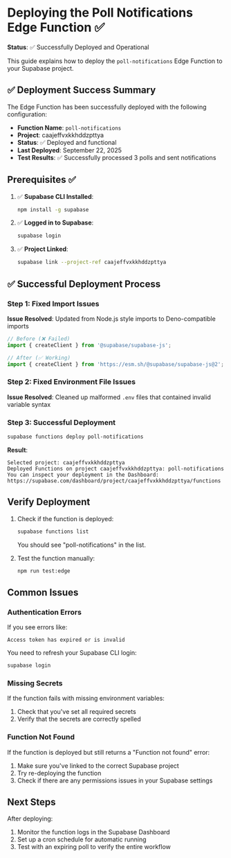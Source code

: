 # Deploying the Poll Notifications Edge Function ✅

**Status**: ✅ Successfully Deployed and Operational

This guide explains how to deploy the `poll-notifications` Edge Function to your Supabase project. 

## ✅ Deployment Success Summary

The Edge Function has been successfully deployed with the following configuration:
- **Function Name**: `poll-notifications`
- **Project**: caajeffvxkkhddzpttya
- **Status**: ✅ Deployed and functional
- **Last Deployed**: September 22, 2025
- **Test Results**: ✅ Successfully processed 3 polls and sent notifications

## Prerequisites ✅

1. ✅ **Supabase CLI Installed**: 
   ```bash
   npm install -g supabase
   ```

2. ✅ **Logged in to Supabase**:
   ```bash
   supabase login
   ```

3. ✅ **Project Linked**:
   ```bash
   supabase link --project-ref caajeffvxkkhddzpttya
   ```

## ✅ Successful Deployment Process

### Step 1: Fixed Import Issues
**Issue Resolved**: Updated from Node.js style imports to Deno-compatible imports
```typescript
// Before (❌ Failed)
import { createClient } from '@supabase/supabase-js';

// After (✅ Working) 
import { createClient } from 'https://esm.sh/@supabase/supabase-js@2';
```

### Step 2: Fixed Environment File Issues  
**Issue Resolved**: Cleaned up malformed `.env` files that contained invalid variable syntax

### Step 3: Successful Deployment
```bash
supabase functions deploy poll-notifications
```

**Result**:
```
Selected project: caajeffvxkkhddzpttya
Deployed Functions on project caajeffvxkkhddzpttya: poll-notifications
You can inspect your deployment in the Dashboard: https://supabase.com/dashboard/project/caajeffvxkkhddzpttya/functions
```

## Verify Deployment

1. Check if the function is deployed:
   ```bash
   supabase functions list
   ```
   You should see "poll-notifications" in the list.

2. Test the function manually:
   ```bash
   npm run test:edge
   ```

## Common Issues

### Authentication Errors

If you see errors like:
```
Access token has expired or is invalid
```

You need to refresh your Supabase CLI login:
```bash
supabase login
```

### Missing Secrets

If the function fails with missing environment variables:
1. Check that you've set all required secrets
2. Verify that the secrets are correctly spelled

### Function Not Found

If the function is deployed but still returns a "Function not found" error:
1. Make sure you've linked to the correct Supabase project
2. Try re-deploying the function
3. Check if there are any permissions issues in your Supabase settings

## Next Steps

After deploying:
1. Monitor the function logs in the Supabase Dashboard
2. Set up a cron schedule for automatic running
3. Test with an expiring poll to verify the entire workflow